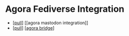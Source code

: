 # Agora Fediverse Integration

- [[pull]] [[agora mastodon integration]]
- [[pull]] [[agora bridge]]


[//begin]: # "Autogenerated link references for markdown compatibility"
[pull]: pull "Pull"
[agora bridge]: agora-bridge "Agora Bridge"
[//end]: # "Autogenerated link references"